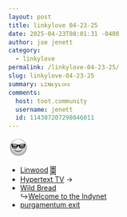 ```yaml
---
layout: post
title: 𝚕𝚒𝚗𝚔𝚢𝚕𝚘𝚟𝚎 𝟶𝟺-𝟸𝟹-𝟸𝟻
date: 2025-04-23T08:01:31 -0400
author: joe jenett
category:
  - linkylove
permalink: /linkylove-04-23-25/
slug: linkylove-04-23-25
summary: ʟɪɴᴋyʟᴏᴠᴇ
comments:
  host: toot.community
  username: jenett
  id: 114387207298046011
---
```

<img class="elguy" src="/images/elguy.png" alt="" width="40">
<ul class="linkylove">
	<li><a title="levya" href="https://linwood.neocities.org/">Linwood</a> <a title="dwt-archives: 04/06/23 " href="https://dwt-archives.joejenett.com/04-06-23/"><img src="/images/select.png" alt="" height="18" style="vertical-align:middle;"></a></li>
	<li><a title="Eva Decker" href="https://hypertext.tv/">Hypertext TV</a> <span title="led to link shown below">&#8594;</span></li>
	<li><a title="Indigo" href="https://wildbread.pictures/">Wild Bread</a><br>&#8618;<a title="a.k.a Indy" href="https://indynet.neocities.org/">Welcome to the Indynet</a></li>
	<li><a title="Marina" href="https://notprincehamlet.neocities.org/">purgamentum exit</a></li>
</ul>

<a href="https://brid.gy/publish/mastodon"></a>